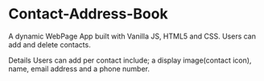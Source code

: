 # Contact-Address-Book
A dynamic WebPage App built with Vanilla JS, HTML5 and CSS. Users can add and delete contacts.

Details Users can add per contact include; a display image(contact icon), name, email address and a phone number.
